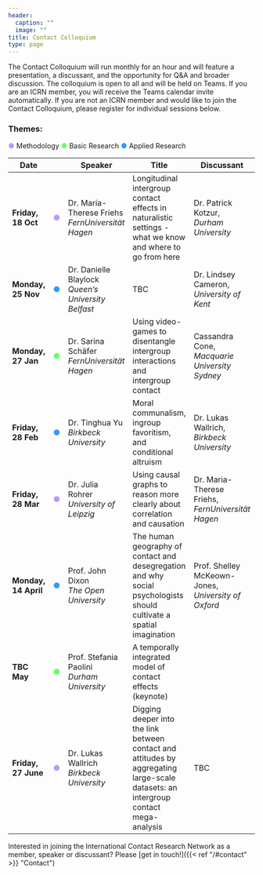 ```yaml
---
header:
  caption: ""
  image: ""
title: Contact Colloquium
type: page
---
```


The Contact Colloquium will run monthly for an hour and will feature a presentation, a discussant, and the opportunity for Q&A and broader discussion. The colloquium is open to all and will be held on Teams. If you are an ICRN member, you will receive the Teams calendar invite automatically. If you are not an ICRN member and would like to join the Contact Colloquium, please register for individual sessions below.


### Themes:
<span style="color:#bb99ff;">●</span> Methodology
<span style="color:#66ff66;">●</span> Basic Research
<span style="color:#3399ff;">●</span> Applied Research
<!--Currently not used: <span style="color:#ffcc66;">●</span> Impact -->

| Date                |                                                       | Speaker                                                | Title                                                                                               | Discussant                                  | Signup                                 |
|---------------------|------------------------------------------------------------|--------------------------------------------------------|-----------------------------------------------------------------------------------------------------|--------------------------------------------|---------------------------------------------|
| **Friday, 18 Oct**   | <span style="color:#bb99ff;">●</span>            | Dr. Maria-Therese Friehs <br> *FernUniversität Hagen*   | Longitudinal intergroup contact effects in naturalistic settings - what we know and where to go from here | Dr. Patrick Kotzur, *Durham University*                        | [Sign up here](https://events.teams.microsoft.com/event/d5eed547-ea8e-43c7-a106-a9d0e5fd0ca5@3516f40a-5ae9-4956-bbab-395162e589ce)                           |
| **Monday, 25 Nov**          | <span style="color:#3399ff;">●</span>       | Dr. Danielle Blaylock <br> *Queen’s University Belfast* | TBC                                                                                                 | Dr. Lindsey Cameron, *University of Kent*                                        | [Sign up here](https://events.teams.microsoft.com/event/c08c08b1-d2d9-4165-ab57-086101cd5745@3516f40a-5ae9-4956-bbab-395162e589ce)                           |
| **Monday, 27 Jan**   | <span style="color:#66ff66;">●</span>        | Dr. Sarina Schäfer <br> *FernUniversität Hagen*         | Using video-games to disentangle intergroup interactions and intergroup contact                                                                                                 | Cassandra Cone, *Macquarie University Sydney*                                        | [Sign up here](https://events.teams.microsoft.com/event/24823ba0-1c97-4baf-b22f-2f1adfce9fcc@3516f40a-5ae9-4956-bbab-395162e589ce)                           |
| **Friday, 28 Feb**   | <span style="color:#3399ff;">●</span>       | Dr. Tinghua Yu <br> *Birkbeck University*               | Moral communalism, ingroup favoritism, and conditional altruism                                      | Dr. Lukas Wallrich, *Birkbeck University*                         | [Sign up here](https://events.teams.microsoft.com/event/ae5fca1a-8c87-4bbf-8a15-9234534dcec0@3516f40a-5ae9-4956-bbab-395162e589ce)                           |
| **Friday, 28 Mar**   | <span style="color:#bb99ff;">●</span>            | Dr. Julia Rohrer <br> *University of Leipzig*           | Using causal graphs to reason more clearly about correlation and causation                           | Dr. Maria-Therese Friehs, *FernUniversität Hagen*                   | [Sign up here](https://events.teams.microsoft.com/event/38331d9b-e842-4771-b7e6-9d8fd0ef22ca@3516f40a-5ae9-4956-bbab-395162e589ce)                           |
| **Monday, 14 April** | <span style="color:#3399ff;">●</span>         | Prof. John Dixon <br> *The Open University*             | The human geography of contact and desegregation and why social psychologists should cultivate a spatial imagination | Prof. Shelley McKeown-Jones, *University of Oxford*               | [Sign up here](https://events.teams.microsoft.com/event/e25a7965-821b-4b3b-92a3-bae25e15ecc8@3516f40a-5ae9-4956-bbab-395162e589ce)                           |
| **TBC May**          | <span style="color:#66ff66;">●</span>                 | Prof. Stefania Paolini <br> *Durham University*         | A temporally integrated model of contact effects (keynote)                                           |                                             | [Contact us]({{< ref "/#contact" >}} "Contact") to join.                           |
| **Friday, 27 June**  | <span style="color:#bb99ff;">●</span>       | Dr. Lukas Wallrich <br> *Birkbeck University*           | Digging deeper into the link between contact and attitudes by aggregating large-scale datasets: an intergroup contact mega-analysis | TBC                                     | [Sign up here](https://events.teams.microsoft.com/event/93b87780-28c0-4d07-baae-508f45373e2e@3516f40a-5ae9-4956-bbab-395162e589ce)                           |


Interested in joining the International Contact Research Network as a member, speaker or discussant? Please [get in touch!]({{< ref "/#contact" >}} "Contact")
